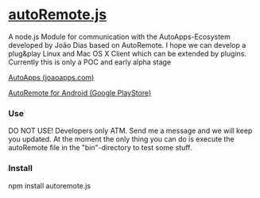 [autoRemote.js](http://github.com/kai-wegner/autoRemote.js)
======

A node.js Module for communication with the AutoApps-Ecosystem developed by João Dias based on AutoRemote.
I hope we can develop a plug&play Linux and Mac OS X Client which can be extended by plugins.
Currently this is only a POC and early alpha stage  

[AutoApps (joaoapps.com)](http://joaoapps.com/)

[AutoRemote for Android (Google PlayStore)](https://play.google.com/store/apps/details?id=com.joaomgcd.autoremote&hl=de)

### Use

DO NOT USE! Developers only ATM. Send me a message and we will keep you updated.
At the moment the only thing you can do is execute the autoRemote file in the "bin"-directory to test some stuff.

### Install

npm install autoremote.js
